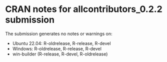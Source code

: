 # CRAN notes for allcontributors_0.2.2 submission

The submission generates no notes or warnings on:

* Ubuntu 22.04: R-oldrelease, R-release, R-devel
* Windows: R-oldrelease, R-release, R-devel
* win-builder (R-release, R-devel, R-oldrelease)
